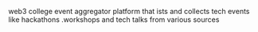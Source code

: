 web3 college event aggregator platform that ists and collects tech events like hackathons .workshops and tech talks from various sources

